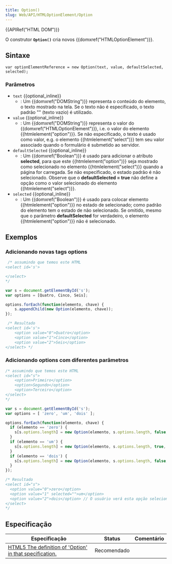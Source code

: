 ```yaml
---
title: Option()
slug: Web/API/HTMLOptionElement/Option
---
```

{{APIRef("HTML DOM")}}

O construtor **`Option()`** cria novos {{domxref("HTMLOptionElement")}}.

## Sintaxe

```
var optionElementReference = new Option(text, value, defaultSelected, selected);
```

### Parâmetros

- `text` {{optional_inline}}
  - : Um {{domxref("DOMString")}} representa o conteúdo do elemento, o texto mostrado na tela. Se o texto não é especificado, o texto padrão "" (texto vazio) é utilizado.
- `value` {{optional_inline}}
  - : Um {{domxref("DOMString")}} representa o valor do {{domxref("HTMLOptionElement")}}, i.e. o valor do elemento {{htmlelement("option")}}. Se não especificado, o texto é usado como valor, e.g. o elemento {{htmlelement("select")}} tem seu valor associado quando o formulário é submetido ao servidor.
- `defaultSelected` {{optional_inline}}
  - : Um {{domxref("Boolean")}} é usado para adicionar o atributo **selected**, para que este {{htmlelement("option")}} seja mostrado como selecionado no elemento {{htmlelement("select")}} quando a página for carregada. Se não especificado, o estado padrão é não selecionado. Observe que o **defaultSelected = true** não define a opção como o valor selecionado do elemento {{htmlelement("select")}}.
- `selected` {{optional_inline}}
  - : Um {{domxref("Boolean")}} é usado para colocar elemento {{htmlelement("option")}} no estado de selecionado; como padrão do elemento tem o estado de não selecionado. Se omitido, mesmo que o parâmetro **defaultSelected** for verdadeiro, o elemento {{htmlelement("option")}} não é selecionado.

## Exemplos

### Adicionando novas tags options

```js
 /* assumindo que temos este HTML
<select id='s'>

</select>
*/

var s = document.getElementById('s');
var options = [Quatro, Cinco, Seis];

options.forEach(function(elemento, chave) {
    s.appendChild(new Option(elemento, chave));
});

 /* Resultado
<select id='s'>
    <option value="0">Quatro</option>
    <option value="1">Cinco</option>
    <option value="2">Seis</option>
</select> */
```

### Adicionando options com diferentes parâmetros

```js
/* assumindo que temos este HTML
<select id="s">
    <option>Primeiro</option>
    <option>Segundo</option>
    <option>Terceiro</option>
</select>
*/

var s = document.getElementById('s');
var options = [ 'zero', 'um', 'dois' ];

options.forEach(function(elemento, chave) {
  if (elemento == 'zero') {
    s[s.options.length] = new Option(elemento, s.options.length, false, false);
  }
  if (elemento == 'um') {
    s[s.options.length] = new Option(elemento, s.options.length, true, false); // Adicionando atributo "selected"
  }
  if (elemento == 'dois') {
    s[s.options.length] = new Option(elemento, s.options.length, false, true); // Apenas irá selecionar a opção na visualização
  }
});

/* Resultado
<select id="s">
  <option value="0">zero</option>
  <option value="1" selected="">um</option>
  <option value="2">dois</option> // O usuário verá esta opção selecionada
</select>
*/
```

## Especificação

| Especificação                                                                                                                             | Status      | Comentário |
| ----------------------------------------------------------------------------------------------------------------------------------------- | ----------- | ---------- |
| [HTML5 The definition of 'Option' in that specification.](http://www.w3.org/TR/2012/WD-html5-20121025/the-option-element.html#dom-option) | Recomendado |            |

